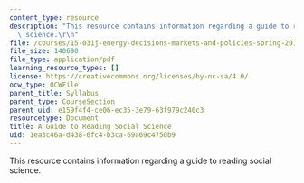 ```yaml
---
content_type: resource
description: "This resource contains information regarding a guide to reading social\
  \ science.\r\n"
file: /courses/15-031j-energy-decisions-markets-and-policies-spring-2012/1ea3c46ad4386fc4b3ca69a69c4750b9_MIT15_031JS12_read_guide.pdf
file_size: 140690
file_type: application/pdf
learning_resource_types: []
license: https://creativecommons.org/licenses/by-nc-sa/4.0/
ocw_type: OCWFile
parent_title: Syllabus
parent_type: CourseSection
parent_uid: e159f4f4-ce06-ec35-3e79-63f979c240c3
resourcetype: Document
title: A Guide to Reading Social Science
uid: 1ea3c46a-d438-6fc4-b3ca-69a69c4750b9
---
```

This resource contains information regarding a guide to reading social science.
